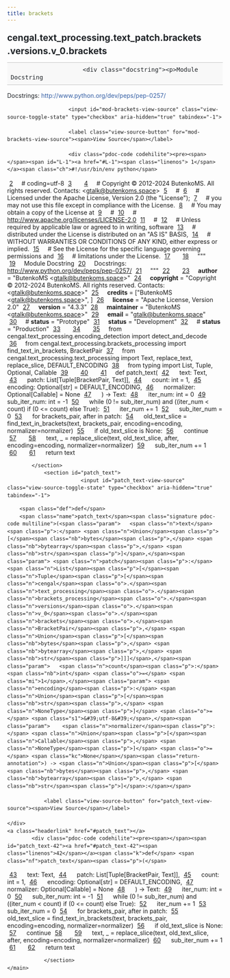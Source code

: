 ```yaml
---
title: brackets
---
```


<div>
    <main class="pdoc">
            <section class="module-info">
                    <h1 class="modulename">
cengal<wbr>.text_processing<wbr>.text_patch<wbr>.brackets<wbr>.versions<wbr>.v_0<wbr>.brackets    </h1>

                        <div class="docstring"><p>Module Docstring
Docstrings: <a href="http://www.python.org/dev/peps/pep-0257/">http://www.python.org/dev/peps/pep-0257/</a></p>
</div>

                        <input id="mod-brackets-view-source" class="view-source-toggle-state" type="checkbox" aria-hidden="true" tabindex="-1">

                        <label class="view-source-button" for="mod-brackets-view-source"><span>View Source</span></label>

                        <div class="pdoc-code codehilite"><pre><span></span><span id="L-1"><a href="#L-1"><span class="linenos"> 1</span></a><span class="ch">#!/usr/bin/env python</span>
</span><span id="L-2"><a href="#L-2"><span class="linenos"> 2</span></a><span class="c1"># coding=utf-8</span>
</span><span id="L-3"><a href="#L-3"><span class="linenos"> 3</span></a>
</span><span id="L-4"><a href="#L-4"><span class="linenos"> 4</span></a><span class="c1"># Copyright © 2012-2024 ButenkoMS. All rights reserved. Contacts: &lt;gtalk@butenkoms.space&gt;</span>
</span><span id="L-5"><a href="#L-5"><span class="linenos"> 5</span></a><span class="c1"># </span>
</span><span id="L-6"><a href="#L-6"><span class="linenos"> 6</span></a><span class="c1"># Licensed under the Apache License, Version 2.0 (the &quot;License&quot;);</span>
</span><span id="L-7"><a href="#L-7"><span class="linenos"> 7</span></a><span class="c1"># you may not use this file except in compliance with the License.</span>
</span><span id="L-8"><a href="#L-8"><span class="linenos"> 8</span></a><span class="c1"># You may obtain a copy of the License at</span>
</span><span id="L-9"><a href="#L-9"><span class="linenos"> 9</span></a><span class="c1"># </span>
</span><span id="L-10"><a href="#L-10"><span class="linenos">10</span></a><span class="c1">#     http://www.apache.org/licenses/LICENSE-2.0</span>
</span><span id="L-11"><a href="#L-11"><span class="linenos">11</span></a><span class="c1"># </span>
</span><span id="L-12"><a href="#L-12"><span class="linenos">12</span></a><span class="c1"># Unless required by applicable law or agreed to in writing, software</span>
</span><span id="L-13"><a href="#L-13"><span class="linenos">13</span></a><span class="c1"># distributed under the License is distributed on an &quot;AS IS&quot; BASIS,</span>
</span><span id="L-14"><a href="#L-14"><span class="linenos">14</span></a><span class="c1"># WITHOUT WARRANTIES OR CONDITIONS OF ANY KIND, either express or implied.</span>
</span><span id="L-15"><a href="#L-15"><span class="linenos">15</span></a><span class="c1"># See the License for the specific language governing permissions and</span>
</span><span id="L-16"><a href="#L-16"><span class="linenos">16</span></a><span class="c1"># limitations under the License.</span>
</span><span id="L-17"><a href="#L-17"><span class="linenos">17</span></a>
</span><span id="L-18"><a href="#L-18"><span class="linenos">18</span></a><span class="sd">&quot;&quot;&quot;</span>
</span><span id="L-19"><a href="#L-19"><span class="linenos">19</span></a><span class="sd">Module Docstring</span>
</span><span id="L-20"><a href="#L-20"><span class="linenos">20</span></a><span class="sd">Docstrings: http://www.python.org/dev/peps/pep-0257/</span>
</span><span id="L-21"><a href="#L-21"><span class="linenos">21</span></a><span class="sd">&quot;&quot;&quot;</span>
</span><span id="L-22"><a href="#L-22"><span class="linenos">22</span></a>
</span><span id="L-23"><a href="#L-23"><span class="linenos">23</span></a><span class="n">__author__</span> <span class="o">=</span> <span class="s2">&quot;ButenkoMS &lt;gtalk@butenkoms.space&gt;&quot;</span>
</span><span id="L-24"><a href="#L-24"><span class="linenos">24</span></a><span class="n">__copyright__</span> <span class="o">=</span> <span class="s2">&quot;Copyright © 2012-2024 ButenkoMS. All rights reserved. Contacts: &lt;gtalk@butenkoms.space&gt;&quot;</span>
</span><span id="L-25"><a href="#L-25"><span class="linenos">25</span></a><span class="n">__credits__</span> <span class="o">=</span> <span class="p">[</span><span class="s2">&quot;ButenkoMS &lt;gtalk@butenkoms.space&gt;&quot;</span><span class="p">,</span> <span class="p">]</span>
</span><span id="L-26"><a href="#L-26"><span class="linenos">26</span></a><span class="n">__license__</span> <span class="o">=</span> <span class="s2">&quot;Apache License, Version 2.0&quot;</span>
</span><span id="L-27"><a href="#L-27"><span class="linenos">27</span></a><span class="n">__version__</span> <span class="o">=</span> <span class="s2">&quot;4.3.3&quot;</span>
</span><span id="L-28"><a href="#L-28"><span class="linenos">28</span></a><span class="n">__maintainer__</span> <span class="o">=</span> <span class="s2">&quot;ButenkoMS &lt;gtalk@butenkoms.space&gt;&quot;</span>
</span><span id="L-29"><a href="#L-29"><span class="linenos">29</span></a><span class="n">__email__</span> <span class="o">=</span> <span class="s2">&quot;gtalk@butenkoms.space&quot;</span>
</span><span id="L-30"><a href="#L-30"><span class="linenos">30</span></a><span class="c1"># __status__ = &quot;Prototype&quot;</span>
</span><span id="L-31"><a href="#L-31"><span class="linenos">31</span></a><span class="n">__status__</span> <span class="o">=</span> <span class="s2">&quot;Development&quot;</span>
</span><span id="L-32"><a href="#L-32"><span class="linenos">32</span></a><span class="c1"># __status__ = &quot;Production&quot;</span>
</span><span id="L-33"><a href="#L-33"><span class="linenos">33</span></a>
</span><span id="L-34"><a href="#L-34"><span class="linenos">34</span></a>
</span><span id="L-35"><a href="#L-35"><span class="linenos">35</span></a><span class="kn">from</span> <span class="nn">cengal.text_processing.encoding_detection</span> <span class="kn">import</span> <span class="n">detect_and_decode</span>
</span><span id="L-36"><a href="#L-36"><span class="linenos">36</span></a><span class="kn">from</span> <span class="nn">cengal.text_processing.brackets_processing</span> <span class="kn">import</span> <span class="n">find_text_in_brackets</span><span class="p">,</span> <span class="n">BracketPair</span>
</span><span id="L-37"><a href="#L-37"><span class="linenos">37</span></a><span class="kn">from</span> <span class="nn">cengal.text_processing.text_processing</span> <span class="kn">import</span> <span class="n">Text</span><span class="p">,</span> <span class="n">replace_text</span><span class="p">,</span> <span class="n">replace_slice</span><span class="p">,</span> <span class="n">DEFAULT_ENCODING</span>
</span><span id="L-38"><a href="#L-38"><span class="linenos">38</span></a><span class="kn">from</span> <span class="nn">typing</span> <span class="kn">import</span> <span class="n">List</span><span class="p">,</span> <span class="n">Tuple</span><span class="p">,</span> <span class="n">Optional</span><span class="p">,</span> <span class="n">Callable</span>
</span><span id="L-39"><a href="#L-39"><span class="linenos">39</span></a>
</span><span id="L-40"><a href="#L-40"><span class="linenos">40</span></a>
</span><span id="L-41"><a href="#L-41"><span class="linenos">41</span></a><span class="k">def</span> <span class="nf">patch_text</span><span class="p">(</span>
</span><span id="L-42"><a href="#L-42"><span class="linenos">42</span></a>    <span class="n">text</span><span class="p">:</span> <span class="n">Text</span><span class="p">,</span> 
</span><span id="L-43"><a href="#L-43"><span class="linenos">43</span></a>    <span class="n">patch</span><span class="p">:</span> <span class="n">List</span><span class="p">[</span><span class="n">Tuple</span><span class="p">[</span><span class="n">BracketPair</span><span class="p">,</span> <span class="n">Text</span><span class="p">]],</span> 
</span><span id="L-44"><a href="#L-44"><span class="linenos">44</span></a>    <span class="n">count</span><span class="p">:</span> <span class="nb">int</span> <span class="o">=</span> <span class="mi">1</span><span class="p">,</span> 
</span><span id="L-45"><a href="#L-45"><span class="linenos">45</span></a>    <span class="n">encoding</span><span class="p">:</span> <span class="n">Optional</span><span class="p">[</span><span class="nb">str</span><span class="p">]</span> <span class="o">=</span> <span class="n">DEFAULT_ENCODING</span><span class="p">,</span> 
</span><span id="L-46"><a href="#L-46"><span class="linenos">46</span></a>    <span class="n">normalizer</span><span class="p">:</span> <span class="n">Optional</span><span class="p">[</span><span class="n">Callable</span><span class="p">]</span> <span class="o">=</span> <span class="kc">None</span>
</span><span id="L-47"><a href="#L-47"><span class="linenos">47</span></a>    <span class="p">)</span> <span class="o">-&gt;</span> <span class="n">Text</span><span class="p">:</span>
</span><span id="L-48"><a href="#L-48"><span class="linenos">48</span></a>    <span class="n">iter_num</span><span class="p">:</span> <span class="nb">int</span> <span class="o">=</span> <span class="mi">0</span>
</span><span id="L-49"><a href="#L-49"><span class="linenos">49</span></a>    <span class="n">sub_iter_num</span><span class="p">:</span> <span class="nb">int</span> <span class="o">=</span> <span class="o">-</span><span class="mi">1</span>
</span><span id="L-50"><a href="#L-50"><span class="linenos">50</span></a>    <span class="k">while</span> <span class="p">(</span><span class="mi">0</span> <span class="o">!=</span> <span class="n">sub_iter_num</span><span class="p">)</span> <span class="ow">and</span> <span class="p">((</span><span class="n">iter_num</span> <span class="o">&lt;</span> <span class="n">count</span><span class="p">)</span> <span class="k">if</span> <span class="p">(</span><span class="mi">0</span> <span class="o">&lt;=</span> <span class="n">count</span><span class="p">)</span> <span class="k">else</span> <span class="kc">True</span><span class="p">):</span>
</span><span id="L-51"><a href="#L-51"><span class="linenos">51</span></a>        <span class="n">iter_num</span> <span class="o">+=</span> <span class="mi">1</span>
</span><span id="L-52"><a href="#L-52"><span class="linenos">52</span></a>        <span class="n">sub_iter_num</span> <span class="o">=</span> <span class="mi">0</span>
</span><span id="L-53"><a href="#L-53"><span class="linenos">53</span></a>        <span class="k">for</span> <span class="n">brackets_pair</span><span class="p">,</span> <span class="n">after</span> <span class="ow">in</span> <span class="n">patch</span><span class="p">:</span>
</span><span id="L-54"><a href="#L-54"><span class="linenos">54</span></a>            <span class="n">old_text_slice</span> <span class="o">=</span> <span class="n">find_text_in_brackets</span><span class="p">(</span><span class="n">text</span><span class="p">,</span> <span class="n">brackets_pair</span><span class="p">,</span> <span class="n">encoding</span><span class="o">=</span><span class="n">encoding</span><span class="p">,</span> <span class="n">normalizer</span><span class="o">=</span><span class="n">normalizer</span><span class="p">)</span>
</span><span id="L-55"><a href="#L-55"><span class="linenos">55</span></a>            <span class="k">if</span> <span class="n">old_text_slice</span> <span class="ow">is</span> <span class="kc">None</span><span class="p">:</span>
</span><span id="L-56"><a href="#L-56"><span class="linenos">56</span></a>                <span class="k">continue</span>
</span><span id="L-57"><a href="#L-57"><span class="linenos">57</span></a>
</span><span id="L-58"><a href="#L-58"><span class="linenos">58</span></a>            <span class="n">text</span><span class="p">,</span> <span class="n">_</span> <span class="o">=</span> <span class="n">replace_slice</span><span class="p">(</span><span class="n">text</span><span class="p">,</span> <span class="n">old_text_slice</span><span class="p">,</span> <span class="n">after</span><span class="p">,</span> <span class="n">encoding</span><span class="o">=</span><span class="n">encoding</span><span class="p">,</span> <span class="n">normalizer</span><span class="o">=</span><span class="n">normalizer</span><span class="p">)</span>
</span><span id="L-59"><a href="#L-59"><span class="linenos">59</span></a>            <span class="n">sub_iter_num</span> <span class="o">+=</span> <span class="mi">1</span>
</span><span id="L-60"><a href="#L-60"><span class="linenos">60</span></a>
</span><span id="L-61"><a href="#L-61"><span class="linenos">61</span></a>    <span class="k">return</span> <span class="n">text</span>
</span></pre></div>


            </section>
                <section id="patch_text">
                            <input id="patch_text-view-source" class="view-source-toggle-state" type="checkbox" aria-hidden="true" tabindex="-1">
<div class="attr function">
            
        <span class="def">def</span>
        <span class="name">patch_text</span><span class="signature pdoc-code multiline">(<span class="param">	<span class="n">text</span><span class="p">:</span> <span class="n">Union</span><span class="p">[</span><span class="nb">bytes</span><span class="p">,</span> <span class="nb">bytearray</span><span class="p">,</span> <span class="nb">str</span><span class="p">]</span>,</span><span class="param">	<span class="n">patch</span><span class="p">:</span> <span class="n">List</span><span class="p">[</span><span class="n">Tuple</span><span class="p">[</span><span class="n">cengal</span><span class="o">.</span><span class="n">text_processing</span><span class="o">.</span><span class="n">brackets_processing</span><span class="o">.</span><span class="n">versions</span><span class="o">.</span><span class="n">v_0</span><span class="o">.</span><span class="n">brackets</span><span class="o">.</span><span class="n">BracketPair</span><span class="p">,</span> <span class="n">Union</span><span class="p">[</span><span class="nb">bytes</span><span class="p">,</span> <span class="nb">bytearray</span><span class="p">,</span> <span class="nb">str</span><span class="p">]]]</span>,</span><span class="param">	<span class="n">count</span><span class="p">:</span> <span class="nb">int</span> <span class="o">=</span> <span class="mi">1</span>,</span><span class="param">	<span class="n">encoding</span><span class="p">:</span> <span class="n">Union</span><span class="p">[</span><span class="nb">str</span><span class="p">,</span> <span class="n">NoneType</span><span class="p">]</span> <span class="o">=</span> <span class="s1">&#39;utf-8&#39;</span>,</span><span class="param">	<span class="n">normalizer</span><span class="p">:</span> <span class="n">Union</span><span class="p">[</span><span class="n">Callable</span><span class="p">,</span> <span class="n">NoneType</span><span class="p">]</span> <span class="o">=</span> <span class="kc">None</span></span><span class="return-annotation">) -> <span class="n">Union</span><span class="p">[</span><span class="nb">bytes</span><span class="p">,</span> <span class="nb">bytearray</span><span class="p">,</span> <span class="nb">str</span><span class="p">]</span>:</span></span>

                <label class="view-source-button" for="patch_text-view-source"><span>View Source</span></label>

    </div>
    <a class="headerlink" href="#patch_text"></a>
            <div class="pdoc-code codehilite"><pre><span></span><span id="patch_text-42"><a href="#patch_text-42"><span class="linenos">42</span></a><span class="k">def</span> <span class="nf">patch_text</span><span class="p">(</span>
</span><span id="patch_text-43"><a href="#patch_text-43"><span class="linenos">43</span></a>    <span class="n">text</span><span class="p">:</span> <span class="n">Text</span><span class="p">,</span> 
</span><span id="patch_text-44"><a href="#patch_text-44"><span class="linenos">44</span></a>    <span class="n">patch</span><span class="p">:</span> <span class="n">List</span><span class="p">[</span><span class="n">Tuple</span><span class="p">[</span><span class="n">BracketPair</span><span class="p">,</span> <span class="n">Text</span><span class="p">]],</span> 
</span><span id="patch_text-45"><a href="#patch_text-45"><span class="linenos">45</span></a>    <span class="n">count</span><span class="p">:</span> <span class="nb">int</span> <span class="o">=</span> <span class="mi">1</span><span class="p">,</span> 
</span><span id="patch_text-46"><a href="#patch_text-46"><span class="linenos">46</span></a>    <span class="n">encoding</span><span class="p">:</span> <span class="n">Optional</span><span class="p">[</span><span class="nb">str</span><span class="p">]</span> <span class="o">=</span> <span class="n">DEFAULT_ENCODING</span><span class="p">,</span> 
</span><span id="patch_text-47"><a href="#patch_text-47"><span class="linenos">47</span></a>    <span class="n">normalizer</span><span class="p">:</span> <span class="n">Optional</span><span class="p">[</span><span class="n">Callable</span><span class="p">]</span> <span class="o">=</span> <span class="kc">None</span>
</span><span id="patch_text-48"><a href="#patch_text-48"><span class="linenos">48</span></a>    <span class="p">)</span> <span class="o">-&gt;</span> <span class="n">Text</span><span class="p">:</span>
</span><span id="patch_text-49"><a href="#patch_text-49"><span class="linenos">49</span></a>    <span class="n">iter_num</span><span class="p">:</span> <span class="nb">int</span> <span class="o">=</span> <span class="mi">0</span>
</span><span id="patch_text-50"><a href="#patch_text-50"><span class="linenos">50</span></a>    <span class="n">sub_iter_num</span><span class="p">:</span> <span class="nb">int</span> <span class="o">=</span> <span class="o">-</span><span class="mi">1</span>
</span><span id="patch_text-51"><a href="#patch_text-51"><span class="linenos">51</span></a>    <span class="k">while</span> <span class="p">(</span><span class="mi">0</span> <span class="o">!=</span> <span class="n">sub_iter_num</span><span class="p">)</span> <span class="ow">and</span> <span class="p">((</span><span class="n">iter_num</span> <span class="o">&lt;</span> <span class="n">count</span><span class="p">)</span> <span class="k">if</span> <span class="p">(</span><span class="mi">0</span> <span class="o">&lt;=</span> <span class="n">count</span><span class="p">)</span> <span class="k">else</span> <span class="kc">True</span><span class="p">):</span>
</span><span id="patch_text-52"><a href="#patch_text-52"><span class="linenos">52</span></a>        <span class="n">iter_num</span> <span class="o">+=</span> <span class="mi">1</span>
</span><span id="patch_text-53"><a href="#patch_text-53"><span class="linenos">53</span></a>        <span class="n">sub_iter_num</span> <span class="o">=</span> <span class="mi">0</span>
</span><span id="patch_text-54"><a href="#patch_text-54"><span class="linenos">54</span></a>        <span class="k">for</span> <span class="n">brackets_pair</span><span class="p">,</span> <span class="n">after</span> <span class="ow">in</span> <span class="n">patch</span><span class="p">:</span>
</span><span id="patch_text-55"><a href="#patch_text-55"><span class="linenos">55</span></a>            <span class="n">old_text_slice</span> <span class="o">=</span> <span class="n">find_text_in_brackets</span><span class="p">(</span><span class="n">text</span><span class="p">,</span> <span class="n">brackets_pair</span><span class="p">,</span> <span class="n">encoding</span><span class="o">=</span><span class="n">encoding</span><span class="p">,</span> <span class="n">normalizer</span><span class="o">=</span><span class="n">normalizer</span><span class="p">)</span>
</span><span id="patch_text-56"><a href="#patch_text-56"><span class="linenos">56</span></a>            <span class="k">if</span> <span class="n">old_text_slice</span> <span class="ow">is</span> <span class="kc">None</span><span class="p">:</span>
</span><span id="patch_text-57"><a href="#patch_text-57"><span class="linenos">57</span></a>                <span class="k">continue</span>
</span><span id="patch_text-58"><a href="#patch_text-58"><span class="linenos">58</span></a>
</span><span id="patch_text-59"><a href="#patch_text-59"><span class="linenos">59</span></a>            <span class="n">text</span><span class="p">,</span> <span class="n">_</span> <span class="o">=</span> <span class="n">replace_slice</span><span class="p">(</span><span class="n">text</span><span class="p">,</span> <span class="n">old_text_slice</span><span class="p">,</span> <span class="n">after</span><span class="p">,</span> <span class="n">encoding</span><span class="o">=</span><span class="n">encoding</span><span class="p">,</span> <span class="n">normalizer</span><span class="o">=</span><span class="n">normalizer</span><span class="p">)</span>
</span><span id="patch_text-60"><a href="#patch_text-60"><span class="linenos">60</span></a>            <span class="n">sub_iter_num</span> <span class="o">+=</span> <span class="mi">1</span>
</span><span id="patch_text-61"><a href="#patch_text-61"><span class="linenos">61</span></a>
</span><span id="patch_text-62"><a href="#patch_text-62"><span class="linenos">62</span></a>    <span class="k">return</span> <span class="n">text</span>
</span></pre></div>


    

                </section>
    </main>


<style>pre{line-height:125%;}span.linenos{color:inherit; background-color:transparent; padding-left:5px; padding-right:20px;}.pdoc-code .hll{background-color:#ffffcc}.pdoc-code{background:#f8f8f8;}.pdoc-code .c{color:#3D7B7B; font-style:italic}.pdoc-code .err{border:1px solid #FF0000}.pdoc-code .k{color:#008000; font-weight:bold}.pdoc-code .o{color:#666666}.pdoc-code .ch{color:#3D7B7B; font-style:italic}.pdoc-code .cm{color:#3D7B7B; font-style:italic}.pdoc-code .cp{color:#9C6500}.pdoc-code .cpf{color:#3D7B7B; font-style:italic}.pdoc-code .c1{color:#3D7B7B; font-style:italic}.pdoc-code .cs{color:#3D7B7B; font-style:italic}.pdoc-code .gd{color:#A00000}.pdoc-code .ge{font-style:italic}.pdoc-code .gr{color:#E40000}.pdoc-code .gh{color:#000080; font-weight:bold}.pdoc-code .gi{color:#008400}.pdoc-code .go{color:#717171}.pdoc-code .gp{color:#000080; font-weight:bold}.pdoc-code .gs{font-weight:bold}.pdoc-code .gu{color:#800080; font-weight:bold}.pdoc-code .gt{color:#0044DD}.pdoc-code .kc{color:#008000; font-weight:bold}.pdoc-code .kd{color:#008000; font-weight:bold}.pdoc-code .kn{color:#008000; font-weight:bold}.pdoc-code .kp{color:#008000}.pdoc-code .kr{color:#008000; font-weight:bold}.pdoc-code .kt{color:#B00040}.pdoc-code .m{color:#666666}.pdoc-code .s{color:#BA2121}.pdoc-code .na{color:#687822}.pdoc-code .nb{color:#008000}.pdoc-code .nc{color:#0000FF; font-weight:bold}.pdoc-code .no{color:#880000}.pdoc-code .nd{color:#AA22FF}.pdoc-code .ni{color:#717171; font-weight:bold}.pdoc-code .ne{color:#CB3F38; font-weight:bold}.pdoc-code .nf{color:#0000FF}.pdoc-code .nl{color:#767600}.pdoc-code .nn{color:#0000FF; font-weight:bold}.pdoc-code .nt{color:#008000; font-weight:bold}.pdoc-code .nv{color:#19177C}.pdoc-code .ow{color:#AA22FF; font-weight:bold}.pdoc-code .w{color:#bbbbbb}.pdoc-code .mb{color:#666666}.pdoc-code .mf{color:#666666}.pdoc-code .mh{color:#666666}.pdoc-code .mi{color:#666666}.pdoc-code .mo{color:#666666}.pdoc-code .sa{color:#BA2121}.pdoc-code .sb{color:#BA2121}.pdoc-code .sc{color:#BA2121}.pdoc-code .dl{color:#BA2121}.pdoc-code .sd{color:#BA2121; font-style:italic}.pdoc-code .s2{color:#BA2121}.pdoc-code .se{color:#AA5D1F; font-weight:bold}.pdoc-code .sh{color:#BA2121}.pdoc-code .si{color:#A45A77; font-weight:bold}.pdoc-code .sx{color:#008000}.pdoc-code .sr{color:#A45A77}.pdoc-code .s1{color:#BA2121}.pdoc-code .ss{color:#19177C}.pdoc-code .bp{color:#008000}.pdoc-code .fm{color:#0000FF}.pdoc-code .vc{color:#19177C}.pdoc-code .vg{color:#19177C}.pdoc-code .vi{color:#19177C}.pdoc-code .vm{color:#19177C}.pdoc-code .il{color:#666666}</style>
<style>:root{--pdoc-background:#fff;}.pdoc{--text:#212529;--muted:#6c757d;--link:#3660a5;--link-hover:#1659c5;--code:#f8f8f8;--active:#fff598;--accent:#eee;--accent2:#c1c1c1;--nav-hover:rgba(255, 255, 255, 0.5);--name:#0066BB;--def:#008800;--annotation:#007020;}</style>
<style>.pdoc{color:var(--text);box-sizing:border-box;line-height:1.5;background:none;}.pdoc .pdoc-button{cursor:pointer;display:inline-block;border:solid black 1px;border-radius:2px;font-size:.75rem;padding:calc(0.5em - 1px) 1em;transition:100ms all;}.pdoc .pdoc-alert{padding:1rem 1rem 1rem calc(1.5rem + 24px);border:1px solid transparent;border-radius:.25rem;background-repeat:no-repeat;background-position:1rem center;margin-bottom:1rem;}.pdoc .pdoc-alert > *:last-child{margin-bottom:0;}.pdoc .pdoc-alert-note {color:#084298;background-color:#cfe2ff;border-color:#b6d4fe;background-image:url("data:image/svg+xml,%3Csvg%20xmlns%3D%22http%3A//www.w3.org/2000/svg%22%20width%3D%2224%22%20height%3D%2224%22%20fill%3D%22%23084298%22%20viewBox%3D%220%200%2016%2016%22%3E%3Cpath%20d%3D%22M8%2016A8%208%200%201%200%208%200a8%208%200%200%200%200%2016zm.93-9.412-1%204.705c-.07.34.029.533.304.533.194%200%20.487-.07.686-.246l-.088.416c-.287.346-.92.598-1.465.598-.703%200-1.002-.422-.808-1.319l.738-3.468c.064-.293.006-.399-.287-.47l-.451-.081.082-.381%202.29-.287zM8%205.5a1%201%200%201%201%200-2%201%201%200%200%201%200%202z%22/%3E%3C/svg%3E");}.pdoc .pdoc-alert-warning{color:#664d03;background-color:#fff3cd;border-color:#ffecb5;background-image:url("data:image/svg+xml,%3Csvg%20xmlns%3D%22http%3A//www.w3.org/2000/svg%22%20width%3D%2224%22%20height%3D%2224%22%20fill%3D%22%23664d03%22%20viewBox%3D%220%200%2016%2016%22%3E%3Cpath%20d%3D%22M8.982%201.566a1.13%201.13%200%200%200-1.96%200L.165%2013.233c-.457.778.091%201.767.98%201.767h13.713c.889%200%201.438-.99.98-1.767L8.982%201.566zM8%205c.535%200%20.954.462.9.995l-.35%203.507a.552.552%200%200%201-1.1%200L7.1%205.995A.905.905%200%200%201%208%205zm.002%206a1%201%200%201%201%200%202%201%201%200%200%201%200-2z%22/%3E%3C/svg%3E");}.pdoc .pdoc-alert-danger{color:#842029;background-color:#f8d7da;border-color:#f5c2c7;background-image:url("data:image/svg+xml,%3Csvg%20xmlns%3D%22http%3A//www.w3.org/2000/svg%22%20width%3D%2224%22%20height%3D%2224%22%20fill%3D%22%23842029%22%20viewBox%3D%220%200%2016%2016%22%3E%3Cpath%20d%3D%22M5.52.359A.5.5%200%200%201%206%200h4a.5.5%200%200%201%20.474.658L8.694%206H12.5a.5.5%200%200%201%20.395.807l-7%209a.5.5%200%200%201-.873-.454L6.823%209.5H3.5a.5.5%200%200%201-.48-.641l2.5-8.5z%22/%3E%3C/svg%3E");}.pdoc .visually-hidden{position:absolute !important;width:1px !important;height:1px !important;padding:0 !important;margin:-1px !important;overflow:hidden !important;clip:rect(0, 0, 0, 0) !important;white-space:nowrap !important;border:0 !important;}.pdoc h1, .pdoc h2, .pdoc h3{font-weight:300;margin:.3em 0;padding:.2em 0;}.pdoc > section:not(.module-info) h1{font-size:1.5rem;font-weight:500;}.pdoc > section:not(.module-info) h2{font-size:1.4rem;font-weight:500;}.pdoc > section:not(.module-info) h3{font-size:1.3rem;font-weight:500;}.pdoc > section:not(.module-info) h4{font-size:1.2rem;}.pdoc > section:not(.module-info) h5{font-size:1.1rem;}.pdoc a{text-decoration:none;color:var(--link);}.pdoc a:hover{color:var(--link-hover);}.pdoc blockquote{margin-left:2rem;}.pdoc pre{border-top:1px solid var(--accent2);border-bottom:1px solid var(--accent2);margin-top:0;margin-bottom:1em;padding:.5rem 0 .5rem .5rem;overflow-x:auto;background-color:var(--code);}.pdoc code{color:var(--text);padding:.2em .4em;margin:0;font-size:85%;background-color:var(--accent);border-radius:6px;}.pdoc a > code{color:inherit;}.pdoc pre > code{display:inline-block;font-size:inherit;background:none;border:none;padding:0;}.pdoc > section:not(.module-info){margin-bottom:1.5rem;}.pdoc .modulename{margin-top:0;font-weight:bold;}.pdoc .modulename a{color:var(--link);transition:100ms all;}.pdoc .git-button{float:right;border:solid var(--link) 1px;}.pdoc .git-button:hover{background-color:var(--link);color:var(--pdoc-background);}.view-source-toggle-state,.view-source-toggle-state ~ .pdoc-code{display:none;}.view-source-toggle-state:checked ~ .pdoc-code{display:block;}.view-source-button{display:inline-block;float:right;font-size:.75rem;line-height:1.5rem;color:var(--muted);padding:0 .4rem 0 1.3rem;cursor:pointer;text-indent:-2px;}.view-source-button > span{visibility:hidden;}.module-info .view-source-button{float:none;display:flex;justify-content:flex-end;margin:-1.2rem .4rem -.2rem 0;}.view-source-button::before{position:absolute;content:"View Source";display:list-item;list-style-type:disclosure-closed;}.view-source-toggle-state:checked ~ .attr .view-source-button::before,.view-source-toggle-state:checked ~ .view-source-button::before{list-style-type:disclosure-open;}.pdoc .docstring{margin-bottom:1.5rem;}.pdoc section:not(.module-info) .docstring{margin-left:clamp(0rem, 5vw - 2rem, 1rem);}.pdoc .docstring .pdoc-code{margin-left:1em;margin-right:1em;}.pdoc h1:target,.pdoc h2:target,.pdoc h3:target,.pdoc h4:target,.pdoc h5:target,.pdoc h6:target,.pdoc .pdoc-code > pre > span:target{background-color:var(--active);box-shadow:-1rem 0 0 0 var(--active);}.pdoc .pdoc-code > pre > span:target{display:block;}.pdoc div:target > .attr,.pdoc section:target > .attr,.pdoc dd:target > a{background-color:var(--active);}.pdoc *{scroll-margin:2rem;}.pdoc .pdoc-code .linenos{user-select:none;}.pdoc .attr:hover{filter:contrast(0.95);}.pdoc section, .pdoc .classattr{position:relative;}.pdoc .headerlink{--width:clamp(1rem, 3vw, 2rem);position:absolute;top:0;left:calc(0rem - var(--width));transition:all 100ms ease-in-out;opacity:0;}.pdoc .headerlink::before{content:"#";display:block;text-align:center;width:var(--width);height:2.3rem;line-height:2.3rem;font-size:1.5rem;}.pdoc .attr:hover ~ .headerlink,.pdoc *:target > .headerlink,.pdoc .headerlink:hover{opacity:1;}.pdoc .attr{display:block;margin:.5rem 0 .5rem;padding:.4rem .4rem .4rem 1rem;background-color:var(--accent);overflow-x:auto;}.pdoc .classattr{margin-left:2rem;}.pdoc .name{color:var(--name);font-weight:bold;}.pdoc .def{color:var(--def);font-weight:bold;}.pdoc .signature{background-color:transparent;}.pdoc .param, .pdoc .return-annotation{white-space:pre;}.pdoc .signature.multiline .param{display:block;}.pdoc .signature.condensed .param{display:inline-block;}.pdoc .annotation{color:var(--annotation);}.pdoc .view-value-toggle-state,.pdoc .view-value-toggle-state ~ .default_value{display:none;}.pdoc .view-value-toggle-state:checked ~ .default_value{display:inherit;}.pdoc .view-value-button{font-size:.5rem;vertical-align:middle;border-style:dashed;margin-top:-0.1rem;}.pdoc .view-value-button:hover{background:white;}.pdoc .view-value-button::before{content:"show";text-align:center;width:2.2em;display:inline-block;}.pdoc .view-value-toggle-state:checked ~ .view-value-button::before{content:"hide";}.pdoc .inherited{margin-left:2rem;}.pdoc .inherited dt{font-weight:700;}.pdoc .inherited dt, .pdoc .inherited dd{display:inline;margin-left:0;margin-bottom:.5rem;}.pdoc .inherited dd:not(:last-child):after{content:", ";}.pdoc .inherited .class:before{content:"class ";}.pdoc .inherited .function a:after{content:"()";}.pdoc .search-result .docstring{overflow:auto;max-height:25vh;}.pdoc .search-result.focused > .attr{background-color:var(--active);}.pdoc .attribution{margin-top:2rem;display:block;opacity:0.5;transition:all 200ms;filter:grayscale(100%);}.pdoc .attribution:hover{opacity:1;filter:grayscale(0%);}.pdoc .attribution img{margin-left:5px;height:35px;vertical-align:middle;width:70px;transition:all 200ms;}.pdoc table{display:block;width:max-content;max-width:100%;overflow:auto;margin-bottom:1rem;}.pdoc table th{font-weight:600;}.pdoc table th, .pdoc table td{padding:6px 13px;border:1px solid var(--accent2);}</style></div>